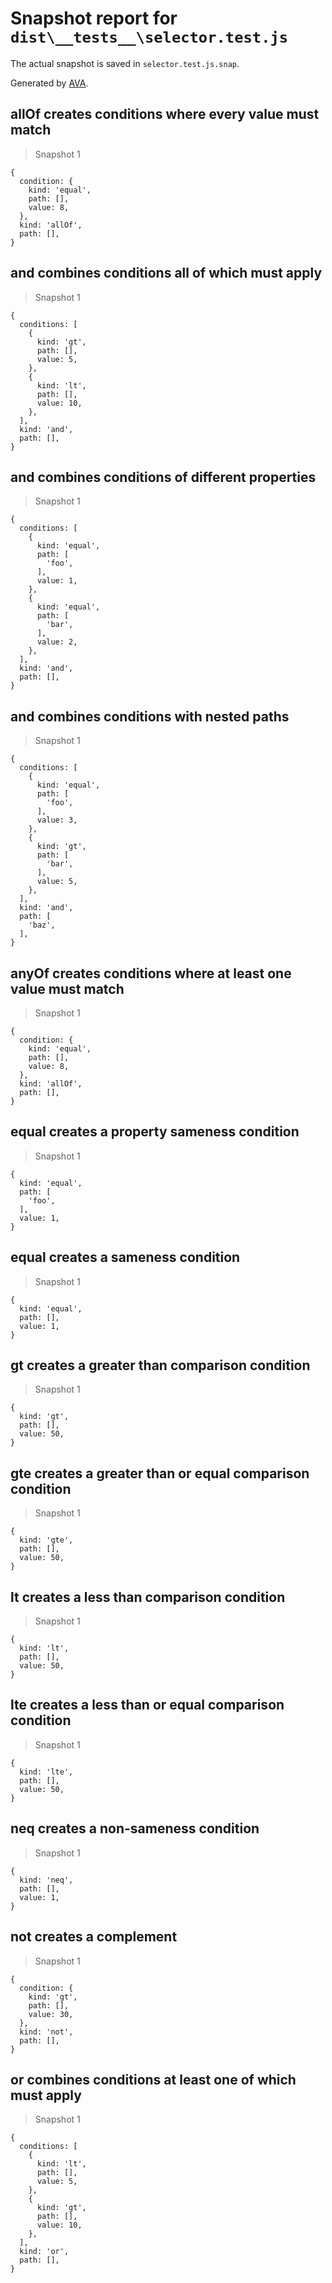# Snapshot report for `dist\__tests__\selector.test.js`

The actual snapshot is saved in `selector.test.js.snap`.

Generated by [AVA](https://ava.li).

## allOf creates conditions where every value must match

> Snapshot 1

    {
      condition: {
        kind: 'equal',
        path: [],
        value: 8,
      },
      kind: 'allOf',
      path: [],
    }

## and combines conditions all of which must apply

> Snapshot 1

    {
      conditions: [
        {
          kind: 'gt',
          path: [],
          value: 5,
        },
        {
          kind: 'lt',
          path: [],
          value: 10,
        },
      ],
      kind: 'and',
      path: [],
    }

## and combines conditions of different properties

> Snapshot 1

    {
      conditions: [
        {
          kind: 'equal',
          path: [
            'foo',
          ],
          value: 1,
        },
        {
          kind: 'equal',
          path: [
            'bar',
          ],
          value: 2,
        },
      ],
      kind: 'and',
      path: [],
    }

## and combines conditions with nested paths

> Snapshot 1

    {
      conditions: [
        {
          kind: 'equal',
          path: [
            'foo',
          ],
          value: 3,
        },
        {
          kind: 'gt',
          path: [
            'bar',
          ],
          value: 5,
        },
      ],
      kind: 'and',
      path: [
        'baz',
      ],
    }

## anyOf creates conditions where at least one value must match

> Snapshot 1

    {
      condition: {
        kind: 'equal',
        path: [],
        value: 8,
      },
      kind: 'allOf',
      path: [],
    }

## equal creates a property sameness condition

> Snapshot 1

    {
      kind: 'equal',
      path: [
        'foo',
      ],
      value: 1,
    }

## equal creates a sameness condition

> Snapshot 1

    {
      kind: 'equal',
      path: [],
      value: 1,
    }

## gt creates a greater than comparison condition

> Snapshot 1

    {
      kind: 'gt',
      path: [],
      value: 50,
    }

## gte creates a greater than or equal comparison condition

> Snapshot 1

    {
      kind: 'gte',
      path: [],
      value: 50,
    }

## lt creates a less than comparison condition

> Snapshot 1

    {
      kind: 'lt',
      path: [],
      value: 50,
    }

## lte creates a less than or equal comparison condition

> Snapshot 1

    {
      kind: 'lte',
      path: [],
      value: 50,
    }

## neq creates a non-sameness condition

> Snapshot 1

    {
      kind: 'neq',
      path: [],
      value: 1,
    }

## not creates a complement

> Snapshot 1

    {
      condition: {
        kind: 'gt',
        path: [],
        value: 30,
      },
      kind: 'not',
      path: [],
    }

## or combines conditions at least one of which must apply

> Snapshot 1

    {
      conditions: [
        {
          kind: 'lt',
          path: [],
          value: 5,
        },
        {
          kind: 'gt',
          path: [],
          value: 10,
        },
      ],
      kind: 'or',
      path: [],
    }
